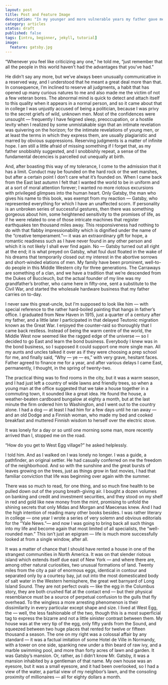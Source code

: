 ```yaml
---
layout: post
title: Post and Feature Image
description: "In my younger and more vulnerable years my father gave me some advice that I’ve been turning over in my mind ever since."
category: articles
status: draft
published: false
tags: [intro, beginner, jekyll, tutorial]
image:
  feature: gatsby.jpg
---
```


“Whenever you feel like criticizing any one,” he told me, “just remember that all the people in this world haven’t had the advantages that you’ve had.”

He didn’t say any more, but we’ve always been unusually communicative in a reserved way, and I understood that he meant a great deal more than that. In consequence, I’m inclined to reserve all judgments, a habit that has opened up many curious natures to me and also made me the victim of not a few veteran bores. The abnormal mind is quick to detect and attach itself to this quality when it appears in a normal person, and so it came about that in college I was unjustly accused of being a politician, because I was privy to the secret griefs of wild, unknown men. Most of the confidences were unsought — frequently I have feigned sleep, preoccupation, or a hostile levity when I realized by some unmistakable sign that an intimate revelation was quivering on the horizon; for the intimate revelations of young men, or at least the terms in which they express them, are usually plagiaristic and marred by obvious suppressions. Reserving judgments is a matter of infinite hope. I am still a little afraid of missing something if I forget that, as my father snobbishly suggested, and I snobbishly repeat, a sense of the fundamental decencies is parcelled out unequally at birth.

And, after boasting this way of my tolerance, I come to the admission that it has a limit. Conduct may be founded on the hard rock or the wet marshes, but after a certain point I don’t care what it’s founded on. When I came back from the East last autumn I felt that I wanted the world to be in uniform and at a sort of moral attention forever; I wanted no more riotous excursions with privileged glimpses into the human heart. Only Gatsby, the man who gives his name to this book, was exempt from my reaction — Gatsby, who represented everything for which I have an unaffected scorn. If personality is an unbroken series of successful gestures, then there was something gorgeous about him, some heightened sensitivity to the promises of life, as if he were related to one of those intricate machines that register earthquakes ten thousand miles away. This responsiveness had nothing to do with that flabby impressionability which is dignified under the name of the “creative temperament.”— it was an extraordinary gift for hope, a romantic readiness such as I have never found in any other person and which it is not likely I shall ever find again. No — Gatsby turned out all right at the end; it is what preyed on Gatsby, what foul dust floated in the wake of his dreams that temporarily closed out my interest in the abortive sorrows and short-winded elations of men.
My family have been prominent, well-to-do people in this Middle Western city for three generations. The Carraways are something of a clan, and we have a tradition that we’re descended from the Dukes of Buccleuch, but the actual founder of my line was my grandfather’s brother, who came here in fifty-one, sent a substitute to the Civil War, and started the wholesale hardware business that my father carries on to-day.

I never saw this great-uncle, but I’m supposed to look like him — with special reference to the rather hard-boiled painting that hangs in father’s office. I graduated from New Haven in 1915, just a quarter of a century after my father, and a little later I participated in that delayed Teutonic migration known as the Great War. I enjoyed the counter-raid so thoroughly that I came back restless. Instead of being the warm centre of the world, the Middle West now seemed like the ragged edge of the universe — so I decided to go East and learn the bond business. Everybody I knew was in the bond business, so I supposed it could support one more single man. All my aunts and uncles talked it over as if they were choosing a prep school for me, and finally said, “Why — ye — es,” with very grave, hesitant faces. Father agreed to finance me for a year, and after various delays I came East, permanently, I thought, in the spring of twenty-two.

The practical thing was to find rooms in the city, but it was a warm season, and I had just left a country of wide lawns and friendly trees, so when a young man at the office suggested that we take a house together in a commuting town, it sounded like a great idea. He found the house, a weather-beaten cardboard bungalow at eighty a month, but at the last minute the firm ordered him to Washington, and I went out to the country alone. I had a dog — at least I had him for a few days until he ran away — and an old Dodge and a Finnish woman, who made my bed and cooked breakfast and muttered Finnish wisdom to herself over the electric stove.

It was lonely for a day or so until one morning some man, more recently arrived than I, stopped me on the road.

“How do you get to West Egg village?” he asked helplessly.

I told him. And as I walked on I was lonely no longer. I was a guide, a pathfinder, an original settler. He had casually conferred on me the freedom of the neighborhood.
And so with the sunshine and the great bursts of leaves growing on the trees, just as things grow in fast movies, I had that familiar conviction that life was beginning over again with the summer.

There was so much to read, for one thing, and so much fine health to be pulled down out of the young breath-giving air. I bought a dozen volumes on banking and credit and investment securities, and they stood on my shelf in red and gold like new money from the mint, promising to unfold the shining secrets that only Midas and Morgan and Maecenas knew. And I had the high intention of reading many other books besides. I was rather literary in college — one year I wrote a series of very solemn and obvious editorials for the “Yale News.”— and now I was going to bring back all such things into my life and become again that most limited of all specialists, the “well-rounded man.” This isn’t just an epigram — life is much more successfully looked at from a single window, after all.

It was a matter of chance that I should have rented a house in one of the strangest communities in North America. It was on that slender riotous island which extends itself due east of New York — and where there are, among other natural curiosities, two unusual formations of land. Twenty miles from the city a pair of enormous eggs, identical in contour and separated only by a courtesy bay, jut out into the most domesticated body of salt water in the Western hemisphere, the great wet barnyard of Long Island Sound. They are not perfect ovals — like the egg in the Columbus story, they are both crushed flat at the contact end — but their physical resemblance must be a source of perpetual confusion to the gulls that fly overhead. To the wingless a more arresting phenomenon is their dissimilarity in every particular except shape and size.
I lived at West Egg, the — well, the less fashionable of the two, though this is a most superficial tag to express the bizarre and not a little sinister contrast between them. My house was at the very tip of the egg, only fifty yards from the Sound, and squeezed between two huge places that rented for twelve or fifteen thousand a season. The one on my right was a colossal affair by any standard — it was a factual imitation of some Hotel de Ville in Normandy, with a tower on one side, spanking new under a thin beard of raw ivy, and a marble swimming pool, and more than forty acres of lawn and garden. It was Gatsby’s mansion. Or, rather, as I didn’t know Mr. Gatsby, it was a mansion inhabited by a gentleman of that name. My own house was an eyesore, but it was a small eyesore, and it had been overlooked, so I had a view of the water, a partial view of my neighbor’s lawn, and the consoling proximity of millionaires — all for eighty dollars a month.
